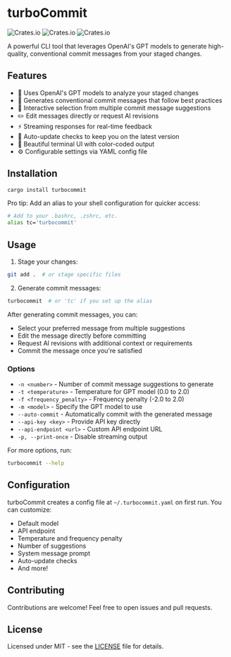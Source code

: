 # turboCommit

![Crates.io](https://img.shields.io/crates/v/turbocommit)
![Crates.io](https://img.shields.io/crates/d/turbocommit)
![Crates.io](https://img.shields.io/crates/l/turbocommit)

A powerful CLI tool that leverages OpenAI's GPT models to generate high-quality, conventional commit messages from your staged changes.

## Features

- 🤖 Uses OpenAI's GPT models to analyze your staged changes
- 📝 Generates conventional commit messages that follow best practices
- 🎯 Interactive selection from multiple commit message suggestions
- ✏️ Edit messages directly or request AI revisions
- ⚡ Streaming responses for real-time feedback
- 🔄 Auto-update checks to keep you on the latest version
- 🎨 Beautiful terminal UI with color-coded output
- ⚙️ Configurable settings via YAML config file

## Installation

```bash
cargo install turbocommit
```

Pro tip: Add an alias to your shell configuration for quicker access:
```bash
# Add to your .bashrc, .zshrc, etc.
alias tc='turbocommit'
```

## Usage

1. Stage your changes:
```bash
git add .  # or stage specific files
```

2. Generate commit messages:
```bash
turbocommit  # or 'tc' if you set up the alias
```

After generating commit messages, you can:
- Select your preferred message from multiple suggestions
- Edit the message directly before committing
- Request AI revisions with additional context or requirements
- Commit the message once you're satisfied

### Options

- `-n <number>` - Number of commit message suggestions to generate
- `-t <temperature>` - Temperature for GPT model (0.0 to 2.0)
- `-f <frequency_penalty>` - Frequency penalty (-2.0 to 2.0)
- `-m <model>` - Specify the GPT model to use
- `--auto-commit` - Automatically commit with the generated message
- `--api-key <key>` - Provide API key directly
- `--api-endpoint <url>` - Custom API endpoint URL
- `-p, --print-once` - Disable streaming output

For more options, run:
```bash
turbocommit --help
```

## Configuration

turboCommit creates a config file at `~/.turbocommit.yaml` on first run. You can customize:

- Default model
- API endpoint
- Temperature and frequency penalty
- Number of suggestions
- System message prompt
- Auto-update checks
- And more!

## Contributing

Contributions are welcome! Feel free to open issues and pull requests.

## License

Licensed under MIT - see the [LICENSE](LICENSE) file for details.